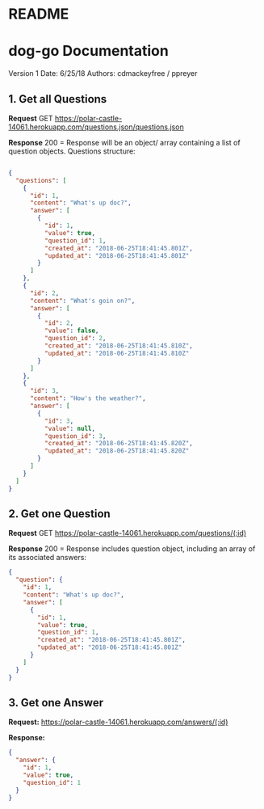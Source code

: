 # README

# dog-go Documentation

Version 1
Date: 6/25/18
Authors: cdmackeyfree / ppreyer

## **1. Get all Questions**
**Request**
GET https://polar-castle-14061.herokuapp.com/questions.json/questions.json

**Response**
200 = Response will be an object/ array containing a list of question objects. Questions structure: 
```JSON

{
  "questions": [
    {
      "id": 1,
      "content": "What's up doc?",
      "answer": [
        {
          "id": 1,
          "value": true,
          "question_id": 1,
          "created_at": "2018-06-25T18:41:45.801Z",
          "updated_at": "2018-06-25T18:41:45.801Z"
        }
      ]
    },
    {
      "id": 2,
      "content": "What's goin on?",
      "answer": [
        {
          "id": 2,
          "value": false,
          "question_id": 2,
          "created_at": "2018-06-25T18:41:45.810Z",
          "updated_at": "2018-06-25T18:41:45.810Z"
        }
      ]
    },
    {
      "id": 3,
      "content": "How's the weather?",
      "answer": [
        {
          "id": 3,
          "value": null,
          "question_id": 3,
          "created_at": "2018-06-25T18:41:45.820Z",
          "updated_at": "2018-06-25T18:41:45.820Z"
        }
      ]
    }
  ]
}
```

## **2. Get one Question**
**Request**
GET https://polar-castle-14061.herokuapp.com/questions/(:id)

**Response**
200 = Response includes question object, including an array of its associated answers:
``` JSON
{
  "question": {
    "id": 1,
    "content": "What's up doc?",
    "answer": [
      {
        "id": 1,
        "value": true,
        "question_id": 1,
        "created_at": "2018-06-25T18:41:45.801Z",
        "updated_at": "2018-06-25T18:41:45.801Z"
      }
    ]
  }
}

```

## **3. Get one Answer**
**Request:**
https://polar-castle-14061.herokuapp.com/answers/(:id)

**Response:**
```JSON
{
  "answer": {
    "id": 1,
    "value": true,
    "question_id": 1
  }
}
```
